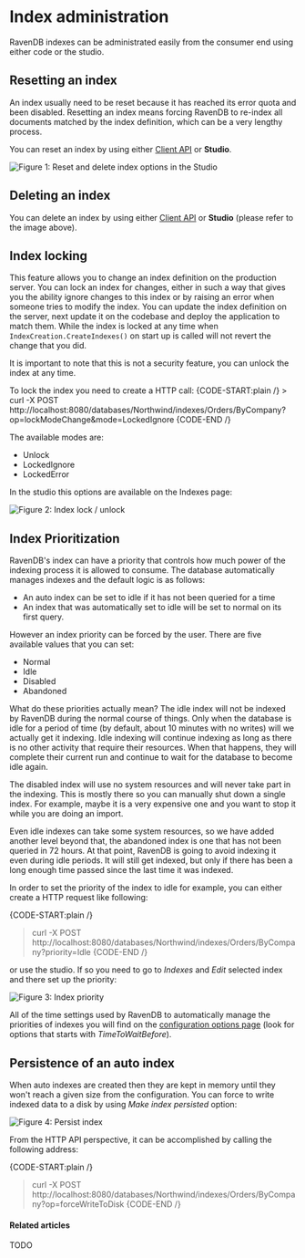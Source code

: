 # Index administration

RavenDB indexes can be administrated easily from the consumer end using either code or the studio.

## Resetting an index

An index usually need to be reset because it has reached its error quota and been disabled. Resetting an index means forcing RavenDB to re-index all documents matched by the index definition, which can be a very lengthy process.

You can reset an index by using either [Client API](../../client-api/commands/indexes/how-to/reset-index) or **Studio**.

![Figure 1: Reset and delete index options in the Studio](images/index-lock-unlock-ui.png)

## Deleting an index

You can delete an index by using either [Client API](../../client-api/commands/indexes/delete) or **Studio** (please refer to the image above).

## Index locking

This feature allows you to change an index definition on the production server. You can lock an index for changes, either in such a way that gives you the ability ignore changes to this index
or by raising an error when someone tries to modify the index. You can update the index definition on the server, next update it on the codebase and deploy the application to match them. While the index is locked
at any time when `IndexCreation.CreateIndexes()` on start up is called will not revert the change that you did.

It is important to note that this is not a security feature, you can unlock the index at any time.

To lock the index you need to create a HTTP call:
{CODE-START:plain /}
    > curl -X POST http://localhost:8080/databases/Northwind/indexes/Orders/ByCompany?op=lockModeChange&mode=LockedIgnore
{CODE-END /}

The available modes are:

* Unlock
* LockedIgnore
* LockedError

In the studio this options are available on the Indexes page:

![Figure 2: Index lock / unlock](images/index-lock-unlock-ui.png)

## Index Prioritization

RavenDB's index can have a priority that controls how much power of the indexing process it is allowed to consume. The database automatically manages indexes and the default logic 
is as follows:

* An auto index can be set to idle if it has not been queried for a time
* An index that was automatically set to idle will be set to normal on its first query.

However an index priority can be forced by the user. There are five available values that you can set:

* Normal
* Idle
* Disabled
* Abandoned

What do these priorities actually mean? The idle index will not be indexed by RavenDB during the normal course of things. Only when the database is idle 
for a period of time (by default, about 10 minutes with no writes) will we actually get it indexing. Idle indexing will continue indexing as long as there 
is no other activity that require their resources. When that happens, they will complete their current run and continue to wait for the database to become idle again.

The disabled index will use no system resources and will never take part in the indexing. This is mostly there so you can manually shut down a single index. 
For example, maybe it is a very expensive one and you want to stop it while you are doing an import.

Even idle indexes can take some system resources, so we have added another level beyond that, the abandoned index is one that has not been queried in 72 hours.
At that point, RavenDB is going to avoid indexing it even during idle periods. It will still get indexed, but only if there has been a long enough time passed 
since the last time it was indexed.

In order to set the priority of the index to idle for example, you can either create a HTTP request like following:

{CODE-START:plain /}
> curl -X POST http://localhost:8080/databases/Northwind/indexes/Orders/ByCompany?priority=Idle
{CODE-END /}

or use the studio. If so you need to go to _Indexes_ and _Edit_ selected index and there set up the priority:

![Figure 3: Index priority](images/index-priority.png)

All of the time settings used by RavenDB to automatically manage the priorities of indexes you will find on the [configuration options page](../../server/configuration/configuration-options) (look for options that starts with <em>TimeToWaitBefore</em>). 


## Persistence of an auto index

When auto indexes are created then they are kept in memory until they won't reach a given size from the configuration. You can force to write indexed data to a disk by using _Make index persisted_ option:

![Figure 4: Persist index](images/index-persist.png)

From the HTTP API perspective, it can be accomplished by calling the following address:

 {CODE-START:plain /}
> curl -X POST http://localhost:8080/databases/Northwind/indexes/Orders/ByCompany?op=forceWriteToDisk
{CODE-END /}

#### Related articles

TODO

